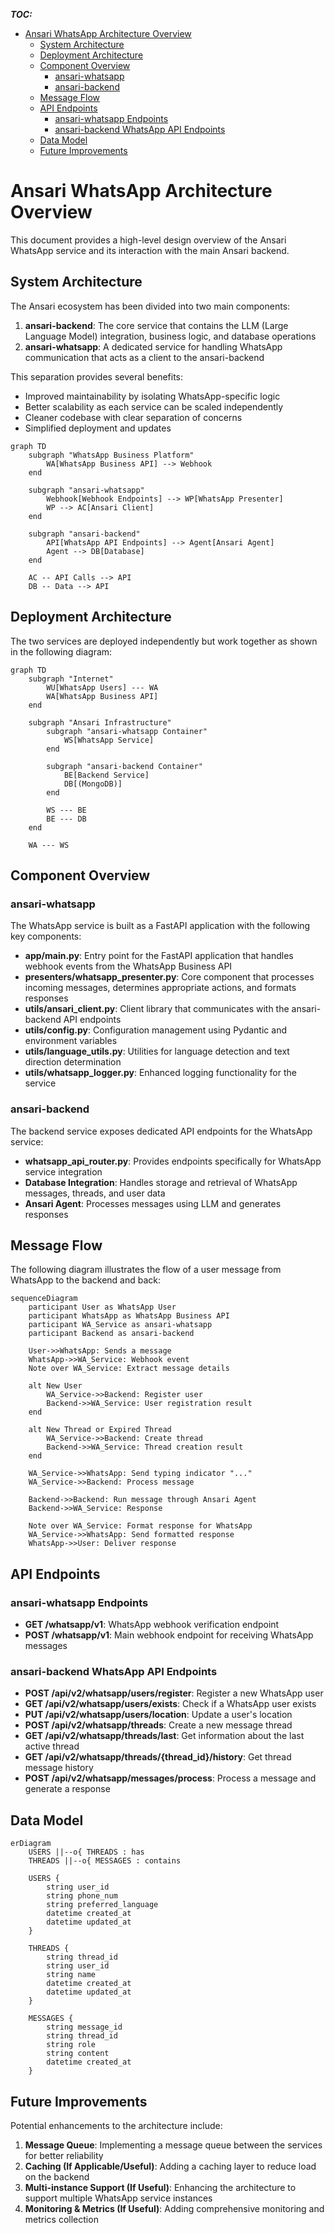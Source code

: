 ***TOC:***

- [Ansari WhatsApp Architecture Overview](#ansari-whatsapp-architecture-overview)
  - [System Architecture](#system-architecture)
  - [Deployment Architecture](#deployment-architecture)
  - [Component Overview](#component-overview)
    - [ansari-whatsapp](#ansari-whatsapp)
    - [ansari-backend](#ansari-backend)
  - [Message Flow](#message-flow)
  - [API Endpoints](#api-endpoints)
    - [ansari-whatsapp Endpoints](#ansari-whatsapp-endpoints)
    - [ansari-backend WhatsApp API Endpoints](#ansari-backend-whatsapp-api-endpoints)
  - [Data Model](#data-model)
  - [Future Improvements](#future-improvements)


# Ansari WhatsApp Architecture Overview

This document provides a high-level design overview of the Ansari WhatsApp service and its interaction with the main Ansari backend.

## System Architecture

The Ansari ecosystem has been divided into two main components:

1. **ansari-backend**: The core service that contains the LLM (Large Language Model) integration, business logic, and database operations
2. **ansari-whatsapp**: A dedicated service for handling WhatsApp communication that acts as a client to the ansari-backend

This separation provides several benefits:
- Improved maintainability by isolating WhatsApp-specific logic
- Better scalability as each service can be scaled independently
- Cleaner codebase with clear separation of concerns
- Simplified deployment and updates

```mermaid
graph TD
    subgraph "WhatsApp Business Platform"
        WA[WhatsApp Business API] --> Webhook
    end

    subgraph "ansari-whatsapp"
        Webhook[Webhook Endpoints] --> WP[WhatsApp Presenter]
        WP --> AC[Ansari Client]
    end

    subgraph "ansari-backend"
        API[WhatsApp API Endpoints] --> Agent[Ansari Agent]
        Agent --> DB[Database]
    end

    AC -- API Calls --> API
    DB -- Data --> API
```

## Deployment Architecture

The two services are deployed independently but work together as shown in the following diagram:

```mermaid
graph TD
    subgraph "Internet"
        WU[WhatsApp Users] --- WA
        WA[WhatsApp Business API]
    end
    
    subgraph "Ansari Infrastructure"
        subgraph "ansari-whatsapp Container"
            WS[WhatsApp Service]
        end
        
        subgraph "ansari-backend Container"
            BE[Backend Service]
            DB[(MongoDB)]
        end
        
        WS --- BE
        BE --- DB
    end
    
    WA --- WS
```

## Component Overview

### ansari-whatsapp

The WhatsApp service is built as a FastAPI application with the following key components:

- **app/main.py**: Entry point for the FastAPI application that handles webhook events from the WhatsApp Business API
- **presenters/whatsapp_presenter.py**: Core component that processes incoming messages, determines appropriate actions, and formats responses
- **utils/ansari_client.py**: Client library that communicates with the ansari-backend API endpoints
- **utils/config.py**: Configuration management using Pydantic and environment variables
- **utils/language_utils.py**: Utilities for language detection and text direction determination
- **utils/whatsapp_logger.py**: Enhanced logging functionality for the service

### ansari-backend

The backend service exposes dedicated API endpoints for the WhatsApp service:

- **whatsapp_api_router.py**: Provides endpoints specifically for WhatsApp service integration
- **Database Integration**: Handles storage and retrieval of WhatsApp messages, threads, and user data
- **Ansari Agent**: Processes messages using LLM and generates responses

## Message Flow

The following diagram illustrates the flow of a user message from WhatsApp to the backend and back:

```mermaid
sequenceDiagram
    participant User as WhatsApp User
    participant WhatsApp as WhatsApp Business API
    participant WA_Service as ansari-whatsapp
    participant Backend as ansari-backend
    
    User->>WhatsApp: Sends a message
    WhatsApp->>WA_Service: Webhook event
    Note over WA_Service: Extract message details
    
    alt New User
        WA_Service->>Backend: Register user
        Backend->>WA_Service: User registration result
    end
    
    alt New Thread or Expired Thread
        WA_Service->>Backend: Create thread
        Backend->>WA_Service: Thread creation result
    end
    
    WA_Service->>WhatsApp: Send typing indicator "..."
    WA_Service->>Backend: Process message
    
    Backend->>Backend: Run message through Ansari Agent
    Backend->>WA_Service: Response
    
    Note over WA_Service: Format response for WhatsApp
    WA_Service->>WhatsApp: Send formatted response
    WhatsApp->>User: Deliver response
```

## API Endpoints

### ansari-whatsapp Endpoints

- **GET /whatsapp/v1**: WhatsApp webhook verification endpoint
- **POST /whatsapp/v1**: Main webhook endpoint for receiving WhatsApp messages

### ansari-backend WhatsApp API Endpoints

- **POST /api/v2/whatsapp/users/register**: Register a new WhatsApp user
- **GET /api/v2/whatsapp/users/exists**: Check if a WhatsApp user exists
- **PUT /api/v2/whatsapp/users/location**: Update a user's location
- **POST /api/v2/whatsapp/threads**: Create a new message thread
- **GET /api/v2/whatsapp/threads/last**: Get information about the last active thread
- **GET /api/v2/whatsapp/threads/{thread_id}/history**: Get thread message history
- **POST /api/v2/whatsapp/messages/process**: Process a message and generate a response

## Data Model

```mermaid
erDiagram
    USERS ||--o{ THREADS : has
    THREADS ||--o{ MESSAGES : contains
    
    USERS {
        string user_id
        string phone_num
        string preferred_language
        datetime created_at
        datetime updated_at
    }
    
    THREADS {
        string thread_id
        string user_id
        string name
        datetime created_at
        datetime updated_at
    }
    
    MESSAGES {
        string message_id
        string thread_id
        string role
        string content
        datetime created_at
    }
```

## Future Improvements

Potential enhancements to the architecture include:

1. **Message Queue**: Implementing a message queue between the services for better reliability
2. **Caching (If Applicable/Useful)**: Adding a caching layer to reduce load on the backend
3. **Multi-instance Support (If Useful)**: Enhancing the architecture to support multiple WhatsApp service instances
4. **Monitoring & Metrics (If Useful)**: Adding comprehensive monitoring and metrics collection